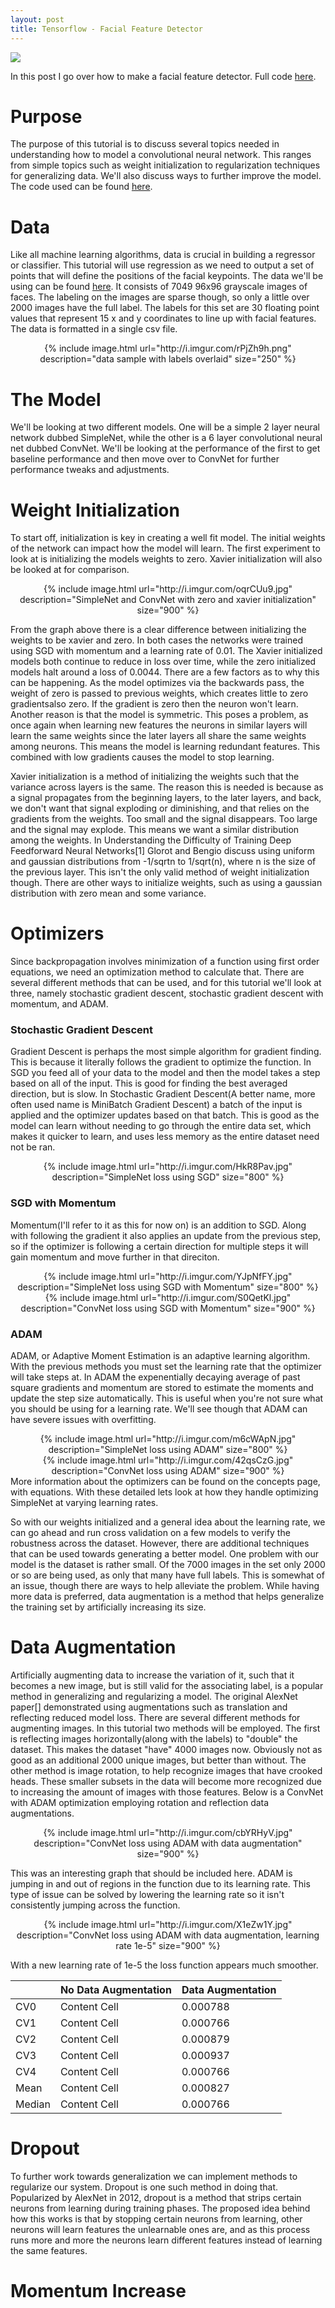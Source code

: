 ```yaml
---
layout: post
title: Tensorflow - Facial Feature Detector
---
```

![](http://i.imgur.com/90KjE6A.png?2)

In this post I go over how to make a facial feature detector. Full code [here](https://github.com/sdeck51/CNNTutorials/blob/master/7.%20FacialFeatureDetection_Tutorial/FaceDetector4.ipynb).

# Purpose
The purpose of this tutorial is to discuss several topics needed in understanding how to model a convolutional neural network. This ranges from simple topics such as weight initialization to regularization techniques for generalizing data. We'll also discuss ways to further improve the model. The code used can be found [here](https://github.com/sdeck51/CNNTutorials/blob/master/7.%20FacialFeatureDetection_Tutorial/FaceDetector4.ipynb).

# Data
Like all machine learning algorithms, data is crucial in building a regressor or classifier. This tutorial will use regression as we need to output a set of points that will define the positions of the facial keypoints. The data we'll be using can be found [here](https://www.kaggle.com/c/facial-keypoints-detection/data). It consists of 7049 96x96 grayscale images of faces. The labeling on the images are sparse though, so only a little over 2000 images have the full label. The labels for this set are 30 floating point values that represent 15 x and y coordinates to line up with facial features. The data is formatted in a single csv file.
<center>{% include image.html url="http://i.imgur.com/rPjZh9h.png"
description="data sample with labels overlaid" size="250" %}</center>

# The Model
We'll be looking at two different models. One will be a simple 2 layer neural network dubbed SimpleNet, while the other is a 6 layer convolutional neural net dubbed ConvNet. We'll be looking at the performance of the first to get baseline performance and then move over to ConvNet for further performance tweaks and adjustments.

# Weight Initialization
To start off, initialization is key in creating a well fit model. The initial weights of the network can impact how the model will learn. The first experiment to look at is initializing the models weights to zero. Xavier initialization will also be looked at for comparison.

<center>{% include image.html url="http://i.imgur.com/oqrCUu9.jpg"
description="SimpleNet and ConvNet with zero and xavier initialization" size="900" %}</center>

From the graph above there is a clear difference between initializing the weights to be xavier and zero. In both cases the networks were trained using SGD with momentum and a learning rate of 0.01. The Xavier initialized models both continue to reduce in loss over time, while the zero initialized models halt around a loss of 0.0044. There are a few factors as to why this can be happening. As the model optimizes via the backwards pass, the weight of zero is passed to previous weights, which creates little to zero gradientsalso zero. If the gradient is zero then the neuron won't learn. Another reason is that the model is symmetric. This poses a problem, as once again when learning new features the neurons in similar layers will learn the same weights since the later layers all share the same weights among neurons. This means the model is learning redundant features. This combined with low gradients causes the model to stop learning.

Xavier initialization is a method of initializing the weights such that the variance across layers is the same. The reason this is needed is because as a signal propagates from the beginning layers, to the later layers, and back, we don't want that signal exploding or diminishing, and that relies on the gradients from the weights. Too small and the signal disappears. Too large and the signal may explode.  This means we want a similar distribution among the weights. In Understanding the Difficulty of Training Deep Feedforward Neural Networks[1] Glorot and Bengio discuss using uniform and gaussian distributions  from -1/sqrtn to 1/sqrt(n), where n is the size of the previous layer.  This isn't the only valid method of weight initialization though. There are other ways to initialize weights, such as using a gaussian distribution with zero mean and some variance.

# Optimizers
Since backpropagation involves minimization of a function using first order equations, we need an optimization method to calculate that. There are several different methods that can be used, and for this tutorial we'll look at three, namely stochastic gradient descent, stochastic gradient descent with momentum, and ADAM. 

### Stochastic Gradient Descent
Gradient Descent is perhaps the most simple algorithm for gradient finding. This is because it literally follows the gradient to optimize the function. In SGD you feed all of your data to the model and then the model takes a step based on all of the input. This is good for finding the best averaged direction, but is slow. In Stochastic Gradient Descent(A better name, more often used name is MiniBatch Gradient Descent) a batch of the input is applied and the optimizer updates based on that batch. This is good as the model can learn without needing to go through the entire data set, which makes it quicker to learn, and uses less memory as the entire dataset need not be ran.

<center>{% include image.html url="http://i.imgur.com/HkR8Pav.jpg"
description="SimpleNet loss using SGD" size="800" %}</center>

### SGD with Momentum
Momentum(I'll refer to it as this for now on) is an addition to SGD. Along with following the gradient it also applies an update from the previous step, so if the optimizer is following a certain direction for multiple steps it will gain momentum and move further in that direciton.

<center>{% include image.html url="http://i.imgur.com/YJpNfFY.jpg"
description="SimpleNet loss using SGD with Momentum" size="800" %}</center>

<center>{% include image.html url="http://i.imgur.com/S0QetKl.jpg"
description="ConvNet loss using SGD with Momentum" size="900" %}</center>

### ADAM 
ADAM, or Adaptive Moment Estimation is an adaptive learning algorithm. With the previous methods you must set the learning rate that the optimizer will take steps at. In ADAM the expenentially decaying average of past square gradients and momentum are stored to estimate the moments and update the step size automatically. This is useful when you're not sure what you should be using for a learning rate. We'll see though that ADAM can have severe issues with overfitting.

<center>{% include image.html url="http://i.imgur.com/m6cWApN.jpg"
description="SimpleNet loss using ADAM" size="800" %}</center>


<center>{% include image.html url="http://i.imgur.com/42qsCzG.jpg"
description="ConvNet loss using ADAM" size="900" %}</center>
More information about the optimizers can be found on the concepts page, with equations. With these detailed lets look at how they handle optimizing SimpleNet at varying learning rates.


So with our weights initialized and a general idea about the learning rate, we can go ahead and run cross validation on a few models to verify the robustness across the dataset. However, there are additional techniques that can be used towards generating a better model. One problem with our model is the dataset is rather small. Of the 7000 images in the set only 2000 or so are being used, as only that many have full labels. This is somewhat of an issue, though there are ways to help alleviate the problem. While having more data is preferred, data augmentation is a method that helps generalize the training set by artificially increasing its size.

# Data Augmentation
Artificially augmenting data to increase the variation of it, such that it becomes a new image, but is still valid for the associating label, is a popular method in generalizing and regularizing a model. The original AlexNet paper[] demonstrated using augmentations such as translation and reflecting reduced model loss. There are several different methods for augmenting images. In this tutorial two methods will be employed. The first is reflecting images horizontally(along with the labels) to "double" the dataset. This makes the dataset "have" 4000 images now. Obviously not as good as an additional 2000 unique images, but better than without. The other method is image rotation, to help recognize images that have crooked heads. These smaller subsets in the data will become more recognized due to increasing the amount of images with those features. Below is a ConvNet with ADAM optimization employing rotation and reflection data augmentations.


<center>{% include image.html url="http://i.imgur.com/cbYRHyV.jpg"
description="ConvNet loss using ADAM with data augmentation" size="900" %}</center>

This was an interesting graph that should be included here. ADAM is jumping in and out of regions in the function due to its learning rate. This type of issue can be solved by lowering the learning rate so it isn't consistently jumping across the function.

<center>{% include image.html url="http://i.imgur.com/X1eZw1Y.jpg"
description="ConvNet loss using ADAM with data augmentation, learning rate 1e-5" size="900" %}</center>

With a new learning rate of 1e-5 the loss function appears much smoother.

|               |No Data Augmentation| Data Augmentation  |
| ------------- | ------------- | ------------- |
| CV0  | Content Cell  | 0.000788  |
| CV1  | Content Cell  | 0.000766  |
| CV2  | Content Cell  | 0.000879  |
| CV3  | Content Cell  | 0.000937  |
| CV4  | Content Cell  | 0.000766  |
| Mean  | Content Cell  | 0.000827  |
| Median| Content Cell  | 0.000766  |

# Dropout
To further work towards generalization we can implement methods to regularize our system. Dropout is one such method in doing that. Popularized by AlexNet in 2012, dropout is a method that strips certain neurons from learning during training phases. The proposed idea behind how this works is that by stopping certain neurons from learning, other neurons will learn features the unlearnable ones are, and as this process runs more and more the neurons learn different features instead of learning the same features. 

# Momentum Increase
